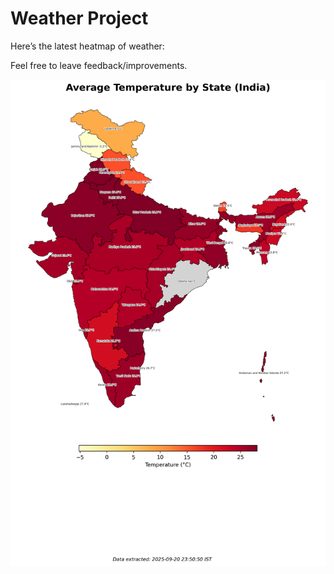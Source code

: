 # Weather Project

Here’s the latest heatmap of weather:

Feel free to leave feedback/improvements.

![India Heatmap](docs/assets/india_heatmap.png?v=CEF084)
